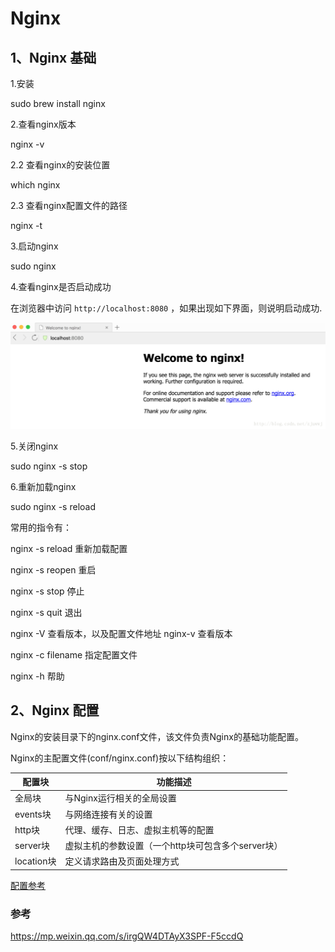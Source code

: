 # Nginx

## 1、Nginx 基础

1.安装

sudo brew install nginx

2.查看nginx版本

nginx -v

2.2 查看nginx的安装位置

which nginx

2.3 查看nginx配置文件的路径

nginx -t

3.启动nginx

sudo nginx

4.查看nginx是否启动成功

在浏览器中访问 `http://localhost:8080` ，如果出现如下界面，则说明启动成功.

![](./welcome-to-nginx.png)

5.关闭nginx

sudo nginx -s stop

6.重新加载nginx

sudo nginx -s reload

常用的指令有：

nginx -s reload 重新加载配置

nginx -s reopen 重启

nginx -s stop 停止

nginx -s quit 退出

nginx -V 查看版本，以及配置文件地址  nginx-v 查看版本

nginx -c filename 指定配置文件

nginx -h 帮助

## 2、Nginx 配置

Nginx的安装目录下的nginx.conf文件，该文件负责Nginx的基础功能配置。

Nginx的主配置文件(conf/nginx.conf)按以下结构组织：

配置块|	功能描述|
|---|---|
全局块|	与Nginx运行相关的全局设置|
events块|	与网络连接有关的设置|
http块|	代理、缓存、日志、虚拟主机等的配置|
server块|	虚拟主机的参数设置（一个http块可包含多个server块）|
location块|	定义请求路由及页面处理方式|

[配置参考](https://mp.weixin.qq.com/s/irgQW4DTAyX3SPF-F5ccdQ)

### 参考

https://mp.weixin.qq.com/s/irgQW4DTAyX3SPF-F5ccdQ